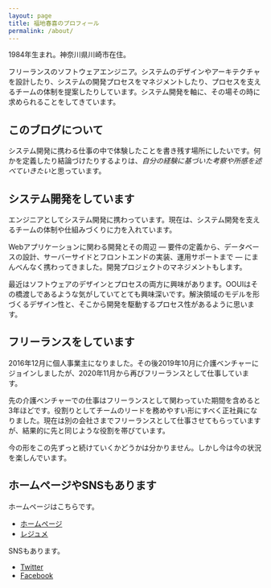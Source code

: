 ```yaml
---
layout: page
title: 福地春喜のプロフィール
permalink: /about/
---
```


1984年生まれ。神奈川県川崎市在住。

フリーランスのソフトウェアエンジニア。システムのデザインやアーキテクチャを設計したり、システムの開発プロセスをマネジメントしたり、プロセスを支えるチームの体制を提案したりしています。システム開発を軸に、その場その時に求められることをしてきています。

## このブログについて

システム開発に携わる仕事の中で体験したことを書き残す場所にしたいです。何かを定義したり結論づけたりするよりは、*自分の経験に基づいた考察や所感を述べていきたい*と思っています。

## システム開発をしています

エンジニアとしてシステム開発に携わっています。現在は、システム開発を支えるチームの体制や仕組みづくりに力を入れています。

Webアプリケーションに関わる開発とその周辺 ― ­要件の定義から、データベースの設計、サーバーサイドとフロントエンドの実装、運用サポートまで ― ­にまんべんなく携わってきました。開発プロジェクトのマネジメントもします。

最近はソフトウェアのデザインとプロセスの両方に興味があります。OOUIはその橋渡しであるような気がしていてとても興味深いです。解決領域のモデルを形づくるデザイン性と、そこから開発を駆動するプロセス性があるように思います。

## フリーランスをしています

2016年12月に個人事業主になりました。その後2019年10月に介護ベンチャーにジョインしましたが、2020年11月から再びフリーランスとして仕事しています。

先の介護ベンチャーでの仕事はフリーランスとして関わっていた期間を含めると3年ほどです。役割りとしてチームのリードを務めやすい形にすべく正社員になりました。現在は別の会社さまでフリーランスとして仕事させてもらっていますが、結果的に先と同じような役割を帯びています。

今の形をこの先ずっと続けていくかどうかは分かりません。しかし今は今の状況を楽しんでいます。

## ホームページやSNSもあります

ホームページはこちらです。

- [ホームページ](https://fukuchiharuki.me/)
- [レジュメ](https://fukuchiharuki.me/static/resume/)

SNSもあります。

- [Twitter](https://twitter.com/fukuchiharuki)
- [Facebook](https://www.facebook.com/fukuchiharuki)
